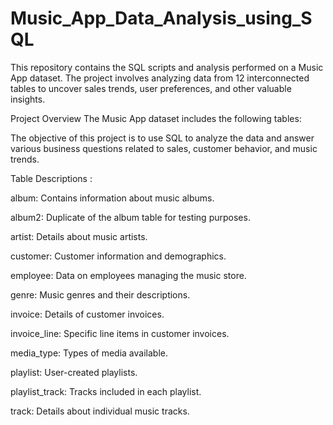 # Music_App_Data_Analysis_using_SQL

This repository contains the SQL scripts and analysis performed on a Music App dataset. The project involves analyzing data from 12 interconnected tables to uncover sales trends, user preferences, and other valuable insights.

Project Overview
The Music App dataset includes the following tables:

The objective of this project is to use SQL to analyze the data and answer various business questions related to sales, customer behavior, and music trends.

Table Descriptions :

album: Contains information about music albums.

album2: Duplicate of the album table for testing purposes.

artist: Details about music artists.

customer: Customer information and demographics.

employee: Data on employees managing the music store.

genre: Music genres and their descriptions.

invoice: Details of customer invoices.

invoice_line: Specific line items in customer invoices.

media_type: Types of media available.

playlist: User-created playlists.

playlist_track: Tracks included in each playlist.

track: Details about individual music tracks.

